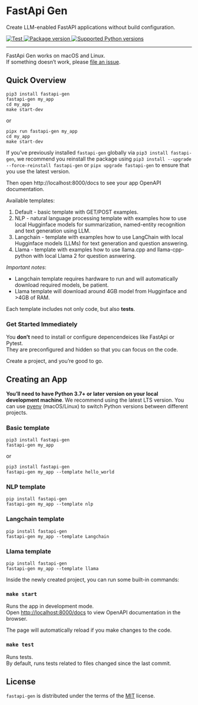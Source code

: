 # FastApi Gen

Create LLM-enabled FastAPI applications without build configuration.

<a href="https://github.com/mirpo/fastapi-gen/actions/workflows/test.yml?query=workflow%3Atest+event%3Apush+branch%3Amaster" target="_blank">
    <img src="https://github.com/mirpo/fastapi-gen/actions/workflows/test.yml/badge.svg?branch=master" alt="Test">
</a>
<a href="https://pypi.org/project/fastapi-gen" target="_blank">
    <img src="https://img.shields.io/pypi/v/fastapi-gen?color=%2334D058&label=pypi%20package" alt="Package version">
</a>
<a href="https://pypi.org/project/fastapi-gen" target="_blank">
    <img src="https://img.shields.io/pypi/pyversions/fastapi-gen.svg?color=%2334D058" alt="Supported Python versions">
</a>

---

FastApi Gen works on macOS and Linux.<br>
If something doesn’t work, please [file an issue](https://github.com/mirpo/fastapi-gen/issues/new).

## Quick Overview

```console
pip3 install fastapi-gen
fastapi-gen my_app
cd my_app
make start-dev
```

or 

```console
pipx run fastapi-gen my_app
cd my_app
make start-dev
```

If you've previously installed `fastapi-gen` globally via `pip3 install fastapi-gen`, we recommend you reinstall the package using `pip3 install --upgrade --force-reinstall fastapi-gen` or `pipx upgrade fastapi-gen` to ensure that you use the latest version.

Then open http://localhost:8000/docs to see your app OpenAPI documentation.

Available templates:

1. Default - basic template with GET/POST examples.
2. NLP - natural language processing template with examples how to use local Hugginface models for summarization, named-entity recognition and text generation using LLM.
3. Langchain - template with examples how to use LangChain with local Hugginface models (LLMs) for text generation and question answering.
4. Llama - template with examples how to use llama.cpp and llama-cpp-python with local Llama 2 for question asnwering.

*Important notes*:
- Langchain template requires hardware to run and will automatically download required models, be patient.
- Llama template will download around 4GB model from Hugginface and >4GB of RAM.

Each template includes not only code, but also **tests**.

### Get Started Immediately

You **don’t** need to install or configure depencendeices like FastApi or Pytest.<br>
They are preconfigured and hidden so that you can focus on the code.

Create a project, and you’re good to go.

## Creating an App

**You’ll need to have Python 3.7+ or later version on your local development machine**. We recommend using the latest LTS version. You can use [pyenv](https://github.com/pyenv/pyenv) (macOS/Linux) to switch Python versions between different projects.

### Basic template

```console
pip3 install fastapi-gen
fastapi-gen my_app
```

or

```console
pip3 install fastapi-gen
fastapi-gen my_app --template hello_world
```

### NLP template

```console
pip install fastapi-gen
fastapi-gen my_app --template nlp
```

### Langchain template

```console
pip install fastapi-gen
fastapi-gen my_app --template Langchain
```

### Llama template

```console
pip install fastapi-gen
fastapi-gen my_app --template llama
```

Inside the newly created project, you can run some built-in commands:

### `make start`

Runs the app in development mode.<br>
Open [http://localhost:8000/docs](http://localhost:8000/docs) to view OpenAPI documentation in the browser.

The page will automatically reload if you make changes to the code.

### `make test`

Runs tests.<br>
By default, runs tests related to files changed since the last commit.

## License

`fastapi-gen` is distributed under the terms of the [MIT](https://github.com/mirpo/fastapi-gen/blob/master/LICENSE) license.
